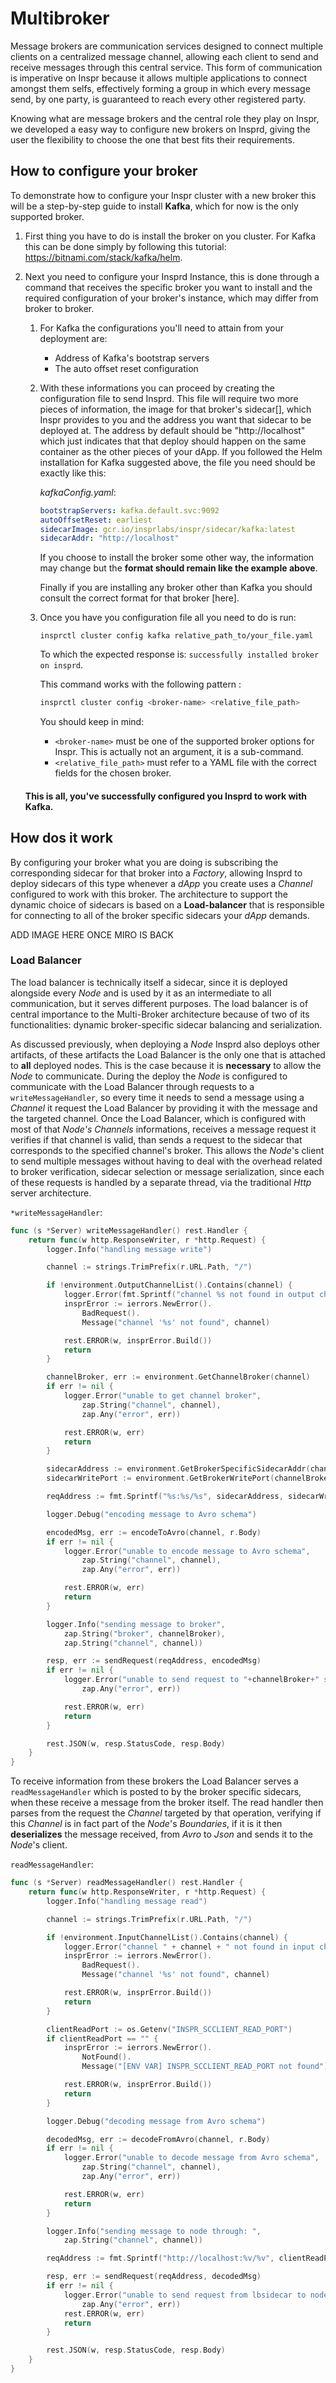 # Multibroker

Message brokers are communication services designed to connect  multiple clients on a centralized message channel, allowing each client to send and receive messages through this central service. This  form of communication is imperative on Inspr because it allows multiple applications to connect amongst them selfs, effectively forming a group in which every message send, by one party,  is guaranteed to reach every other registered party.

Knowing what are message brokers and the central role they play on Inspr, we developed a easy way to configure new brokers on Insprd, giving the user the flexibility to choose the one that best fits their requirements.  



## How to configure your broker

To demonstrate how to configure your Inspr cluster with a new broker this will be a step-by-step guide to install **Kafka**, which for now is the only supported broker.

1. First thing you have to do is install the broker on you cluster. For Kafka this can be done simply by following this tutorial: https://bitnami.com/stack/kafka/helm.

2. Next you need to configure your Insprd Instance, this is done through a command that receives the specific broker you want to install and the required configuration of your broker's instance, which may differ from broker to broker.

   1. For Kafka the configurations you'll need to attain from your deployment are: 

      - Address of Kafka's bootstrap servers
      - The auto offset reset configuration

   2. With these informations you can proceed by creating the configuration file to send Insprd. This file will require two more pieces of information, the image for that broker's sidecar[], which Inspr provides to you and the address you want that sidecar to be deployed at. The address by default should be "http://localhost" which just indicates that that deploy should happen on the same container as the other pieces of your dApp.
      If you followed the Helm installation for Kafka suggested above, the file you need should be exactly like this:

      *kafkaConfig.yaml*:

      ```yaml
      bootstrapServers: kafka.default.svc:9092
      autoOffsetReset: earliest
      sidecarImage: gcr.io/insprlabs/inspr/sidecar/kafka:latest
      sidecarAddr: "http://localhost"
      ```

      If you choose to install the broker some other way, the information may change but the **format should remain like the example above**.

      Finally if you are installing any broker other than Kafka you should consult the correct format for that broker [here].

   3. Once you have you configuration file all you need to do is run:

      ```shell
      insprctl cluster config kafka relative_path_to/your_file.yaml
      ```

      To which the expected response is: `successfully installed broker on insprd`. 

      This command works with the following pattern :

      ```sh
      insprctl cluster config <broker-name> <relative_file_path>
      ```

      You should keep in mind:

      - `<broker-name>` must be one of the supported broker options for Inspr. This is actually not an argument, it is a sub-command.
      - `<relative_file_path>` must refer to a YAML file with the correct fields for the chosen broker.

   #### This is all, you've successfully configured you Insprd to work with Kafka.



## How dos it work

By configuring your broker what you are doing is subscribing the corresponding sidecar for that broker into a *Factory*, allowing Insprd to deploy sidecars of this type whenever a *dApp* you create uses a *Channel* configured to work with this broker. The architecture to support the dynamic choice of sidecars is based on a **Load-balancer** that is responsible for connecting to all of the broker specific sidecars your *dApp* demands.



ADD IMAGE HERE ONCE MIRO IS BACK



### Load Balancer

The load balancer is technically itself a sidecar, since it is deployed alongside every *Node* and is used by it as an intermediate to all communication, but it serves different purposes. The load balancer is of central importance to the Multi-Broker architecture because of two of its functionalities: dynamic broker-specific sidecar balancing and serialization.

As discussed previously, when deploying a *Node* Insprd also deploys other artifacts, of these artifacts the Load Balancer is the only one that is attached to **all** deployed nodes. This is the case because it is **necessary** to allow the *Node* to communicate. During the deploy the *Node* is configured to communicate with the Load Balancer through requests to a `writeMessageHandler`, so every time it needs to send a message using a *Channel* it request the Load Balancer by providing it with the message and the targeted channel. Once the Load Balancer, which is configured with most of that *Node's Channels* informations,  receives a message request it verifies if that channel is valid, than sends a request to the sidecar that corresponds to the specified channel's broker.  This allows the *Node*'s client to send multiple messages without having to deal with the overhead related to broker verification, sidecar selection or message serialization, since each of these requests is handled by a separate thread, via the traditional *Http* server architecture.  

`*writeMessageHandler`:

```go
func (s *Server) writeMessageHandler() rest.Handler {
	return func(w http.ResponseWriter, r *http.Request) {
		logger.Info("handling message write")

		channel := strings.TrimPrefix(r.URL.Path, "/")

		if !environment.OutputChannelList().Contains(channel) {
			logger.Error(fmt.Sprintf("channel %s not found in output channel list", channel))
			insprError := ierrors.NewError().
				BadRequest().
				Message("channel '%s' not found", channel)

			rest.ERROR(w, insprError.Build())
			return
		}

		channelBroker, err := environment.GetChannelBroker(channel)
		if err != nil {
			logger.Error("unable to get channel broker",
				zap.String("channel", channel),
				zap.Any("error", err))

			rest.ERROR(w, err)
			return
		}

		sidecarAddress := environment.GetBrokerSpecificSidecarAddr(channelBroker)
		sidecarWritePort := environment.GetBrokerWritePort(channelBroker)

		reqAddress := fmt.Sprintf("%s:%s/%s", sidecarAddress, sidecarWritePort, channel)

		logger.Debug("encoding message to Avro schema")

		encodedMsg, err := encodeToAvro(channel, r.Body)
		if err != nil {
			logger.Error("unable to encode message to Avro schema",
				zap.String("channel", channel),
				zap.Any("error", err))

			rest.ERROR(w, err)
			return
		}

		logger.Info("sending message to broker",
			zap.String("broker", channelBroker),
			zap.String("channel", channel))

		resp, err := sendRequest(reqAddress, encodedMsg)
		if err != nil {
			logger.Error("unable to send request to "+channelBroker+" sidecar",
				zap.Any("error", err))

			rest.ERROR(w, err)
			return
		}

		rest.JSON(w, resp.StatusCode, resp.Body)
	}
}
```

To receive information from these brokers the Load Balancer  serves a `readMessageHandler` which is posted to by the broker specific sidecars, when these receive a message from the broker itself. The read handler then parses from the request the *Channel* targeted by that operation, verifying if this *Channel* is in fact part of the *Node*'s *Boundaries*, if it is it then **deserializes** the message received, from *Avro* to *Json* and sends it to the *Node*'s client.

`readMessageHandler`:

```go
func (s *Server) readMessageHandler() rest.Handler {
	return func(w http.ResponseWriter, r *http.Request) {
		logger.Info("handling message read")

		channel := strings.TrimPrefix(r.URL.Path, "/")

		if !environment.InputChannelList().Contains(channel) {
			logger.Error("channel " + channel + " not found in input channel list")
			insprError := ierrors.NewError().
				BadRequest().
				Message("channel '%s' not found", channel)

			rest.ERROR(w, insprError.Build())
			return
		}

		clientReadPort := os.Getenv("INSPR_SCCLIENT_READ_PORT")
		if clientReadPort == "" {
			insprError := ierrors.NewError().
				NotFound().
				Message("[ENV VAR] INSPR_SCCLIENT_READ_PORT not found")

			rest.ERROR(w, insprError.Build())
			return
		}

		logger.Debug("decoding message from Avro schema")

		decodedMsg, err := decodeFromAvro(channel, r.Body)
		if err != nil {
			logger.Error("unable to decode message from Avro schema",
				zap.String("channel", channel),
				zap.Any("error", err))

			rest.ERROR(w, err)
			return
		}

		logger.Info("sending message to node through: ",
			zap.String("channel", channel))

		reqAddress := fmt.Sprintf("http://localhost:%v/%v", clientReadPort, channel)

		resp, err := sendRequest(reqAddress, decodedMsg)
		if err != nil {
			logger.Error("unable to send request from lbsidecar to node",
				zap.Any("error", err))
			rest.ERROR(w, err)
			return
		}

		rest.JSON(w, resp.StatusCode, resp.Body)
	}
}
```

